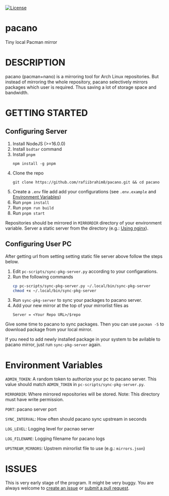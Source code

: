 [![License][License-shield]][License-url]

# pacano
Tiny local Pacman mirror

# DESCRIPTION
pacano (pacman+nano) is a mirroring tool for Arch Linux repositories. But instead of mirroring the whole repository, pacano selectively mirrors packages which user is required. Thus saving a lot of storage space and bandwidth.

# GETTING STARTED
## Configuring Server
1. Install NodeJS (>=16.0.0)
2. Install `bsdtar` command
3. Install `pnpm`
    ```
    npm install -g pnpm
    ```
4. Clone the repo
    ```
    git clone https://github.com/rafiibrahim8/pacano.git && cd pacano
    ```
5. Create a `.env` file add add your configurations (see `.env.example` and [Environment Variables](#environment-variables))
6. Run `pnpm install`
7. Run `pnpm run build`
8. Run `pnpm start`

Repositories should be mirrored in `MIRRORDIR` directory of your environment variable. Server a static server from the directory (e.g.: [Using nginx](https://docs.nginx.com/nginx/admin-guide/web-server/serving-static-content/)).

## Configuring User PC

After getting url from setting setting static file server above follow the steps below.

1. Edit `pc-scripts/sync-pkg-server.py` according to your configarations.
2. Run the following commands
    ```bash
    cp pc-scripts/sync-pkg-server.py ~/.local/bin/sync-pkg-server
    chmod +x ~/.local/bin/sync-pkg-server
    ```
3. Run `sync-pkg-server` to sync your packages to pacano server.
4. Add your new mirror at the top of your mirrorlist files as
    ```
    Server = <Your Repo URL>/$repo
    ```

Give some time to pacano to sync packages. Then you can use `pacman -S` to download package from your local mirror. 

If you need to add newly installed package in your system to be avilable to pacano mirror, just run `sync-pkg-server` again.

# Environment Variables
`ADMIN_TOKEN`: A random token to authorize your pc to pacano server. This value should match `ADMIN_TOKEN` in `pc-scripts/sync-pkg-server.py`.

`MIRRORDIR`: Where mirrored repositories will be stored. Note: This directory must have write permission.

`PORT`: pacano server port

`SYNC_INTERVAL`: How often should pacano sync upstream in seconds

`LOG_LEVEL`: Logging level for pacnao server

`LOG_FILENAME`: Logging filename for pacano logs

`UPSTREAM_MIRRORS`: Upstrem mirrorlist file to use (e.g.: `mirrors.json`)

# ISSUES
This is very early stage of the program. It might be very buggy. You are always welcome to [create an issue](https://github.com/rafiibrahim8/pacano/issues) or [submit a pull request](https://github.com/rafiibrahim8/pacano/pulls).

[License-shield]: https://img.shields.io/github/license/rafiibrahim8/pacano
[License-url]: https://github.com/rafiibrahim8/pacano/blob/main/LICENSE
